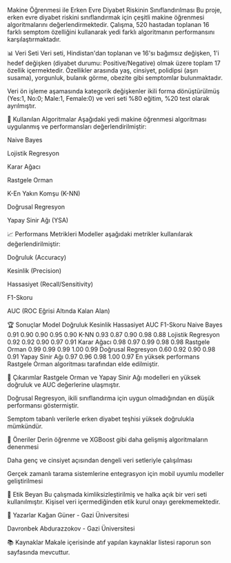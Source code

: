 Makine Öğrenmesi ile Erken Evre Diyabet Riskinin Sınıflandırılması
Bu proje, erken evre diyabet riskini sınıflandırmak için çeşitli makine öğrenmesi algoritmalarını değerlendirmektedir. Çalışma, 520 hastadan toplanan 16 farklı semptom özelliğini kullanarak yedi farklı algoritmanın performansını karşılaştırmaktadır.

📊 Veri Seti
Veri seti, Hindistan'dan toplanan ve 16'sı bağımsız değişken, 1'i hedef değişken (diyabet durumu: Positive/Negative) olmak üzere toplam 17 özellik içermektedir. Özellikler arasında yaş, cinsiyet, polidipsi (aşırı susama), yorgunluk, bulanık görme, obezite gibi semptomlar bulunmaktadır.

Veri ön işleme aşamasında kategorik değişkenler ikili forma dönüştürülmüş (Yes:1, No:0; Male:1, Female:0) ve veri seti %80 eğitim, %20 test olarak ayrılmıştır.

🧠 Kullanılan Algoritmalar
Aşağıdaki yedi makine öğrenmesi algoritması uygulanmış ve performansları değerlendirilmiştir:

Naive Bayes

Lojistik Regresyon

Karar Ağacı

Rastgele Orman

K-En Yakın Komşu (K-NN)

Doğrusal Regresyon

Yapay Sinir Ağı (YSA)

📈 Performans Metrikleri
Modeller aşağıdaki metrikler kullanılarak değerlendirilmiştir:

Doğruluk (Accuracy)

Kesinlik (Precision)

Hassasiyet (Recall/Sensitivity)

F1-Skoru

AUC (ROC Eğrisi Altında Kalan Alan)

🏆 Sonuçlar
Model	Doğruluk	Kesinlik	Hassasiyet	AUC	F1-Skoru
Naive Bayes	0.91	0.90	0.90	0.95	0.90
K-NN	0.93	0.87	0.90	0.98	0.88
Lojistik Regresyon	0.92	0.92	0.90	0.97	0.91
Karar Ağacı	0.98	0.97	0.99	0.98	0.98
Rastgele Orman	0.99	0.99	0.99	1.00	0.99
Doğrusal Regresyon	0.60	0.92	0.90	0.98	0.91
Yapay Sinir Ağı	0.97	0.96	0.98	1.00	0.97
En yüksek performans Rastgele Orman algoritması tarafından elde edilmiştir.

📌 Çıkarımlar
Rastgele Orman ve Yapay Sinir Ağı modelleri en yüksek doğruluk ve AUC değerlerine ulaşmıştır.

Doğrusal Regresyon, ikili sınıflandırma için uygun olmadığından en düşük performansı göstermiştir.

Semptom tabanlı verilerle erken diyabet teşhisi yüksek doğrulukla mümkündür.

🔮 Öneriler
Derin öğrenme ve XGBoost gibi daha gelişmiş algoritmaların denenmesi

Daha genç ve cinsiyet açısından dengeli veri setleriyle çalışılması

Gerçek zamanlı tarama sistemlerine entegrasyon için mobil uyumlu modeller geliştirilmesi

📄 Etik Beyan
Bu çalışmada kimliksizleştirilmiş ve halka açık bir veri seti kullanılmıştır. Kişisel veri içermediğinden etik kurul onayı gerekmemektedir.

👥 Yazarlar
Kağan Güner - Gazi Üniversitesi

Davronbek Abdurazzokov - Gazi Üniversitesi

📚 Kaynaklar
Makale içerisinde atıf yapılan kaynaklar listesi raporun son sayfasında mevcuttur.
